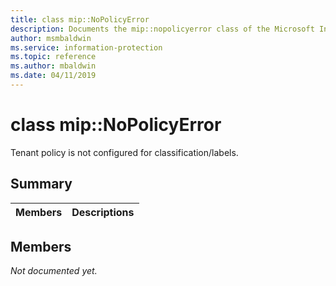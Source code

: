 ```yaml
---
title: class mip::NoPolicyError 
description: Documents the mip::nopolicyerror class of the Microsoft Information Protection (MIP) SDK.
author: msmbaldwin
ms.service: information-protection
ms.topic: reference
ms.author: mbaldwin
ms.date: 04/11/2019
---
```


# class mip::NoPolicyError 
Tenant policy is not configured for classification/labels.
  
## Summary
 Members                        | Descriptions                                
--------------------------------|---------------------------------------------
  
## Members
_Not documented yet._
